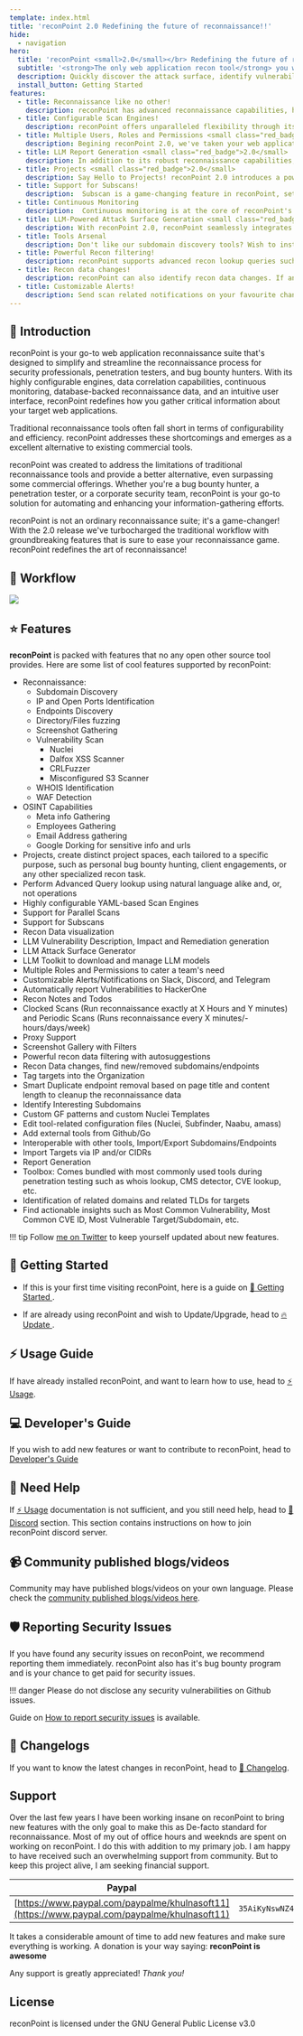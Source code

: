 ```yaml
---
template: index.html
title: 'reconPoint 2.0 Redefining the future of reconnaissance!!'
hide:
  - navigation
hero:
  title: 'reconPoint <small>2.0</small></br> Redefining the future of reconnaissance!'
  subtitle: '<strong>The only web application recon tool</strong> you will ever need!'
  description: Quickly discover the attack surface, identify vulnerabilities using highly customizable and powerful scan engines. <br><br>Enjoy peace of mind with reconPoint's continous monitoring, deeper reconnaissance and open-source powered Vulnerability Scanner.
  install_button: Getting Started
features:
  - title: Reconnaissance like no other!
    description: reconPoint has advanced reconnaissance capabilities, harnessing a range of open-source tools to deliver a comprehensive web application reconnaissance experience. With it's intuitive User Interface, it excels in subdomain discovery, pinpointing IP addresses and open ports, collecting endpoints, conducting directory and file fuzzing, capturing screenshots, and performing vulnerability scans. To summarize, it does end-to-end reconnaissance. With WHOIS identification and WAF detection, it offers deep insights into target domains. Additionally, it also identifies misconfigured S3 buckets and find interesting subdomains and URLS, based on specific keywords to helps you identify your next target, making it an go to tool for efficient reconnaissance.
  - title: Configurable Scan Engines!
    description: reconPoint offers unparalleled flexibility through its highly configurable scan engines, based on a YAML-based configuration. It offers the freedom to create and customize recon scan engines based on any kind of requirement. Users can tailor them to their specific objectives and preferences, from thread management to timeout settings and rate-limit configurations, everything is customizable. Additionally, reconPoint offers a range of pre-configured scan engines right out of the box, including Full Scan, Passive Scan, Screenshot Gathering, and the OSINT Scan Engine. These ready-to-use engines eliminate the need for extensive manual setup, aligning perfectly with reconPoint's core mission of simplifying the reconnaissance process and enabling users to effortlessly access the right reconnaissance data with minimal effort.
  - title: Multiple Users, Roles and Permissions <small class="red_badge">2.0</small>
    description: Begining reconPoint 2.0, we've taken your web application reconnaissance to a whole new level of control and security. Now, you can assign distinct roles to your team members—Sys Admin, Penetration Tester, and Auditor—each with precisely defined permissions to tailor their access and actions within the reconPoint ecosystem. Sys Admin is a super user that has permission to modify system and scan related configurations, scan engines, create new users, add new tools etc. Super user can initiate scans and subscans effortlessly. Penetration Tester will be allowed to modify and initiate scans and subscans, add or update targets, etc. A penetration tester will not be allowed to modify system configurations. Auditor can only view and download the report. An auditor can not change any system or scan related configurations nor can initiate any scans or subscans.
  - title: LLM Report Generation <small class="red_badge">2.0</small>
    description: In addition to its robust reconnaissance capabilities, reconPoint goes the extra mile by simplifying the report generation process, recognizing the crucial role that PDF reports play in the realm of end-to-end reconnaissance. Users can effortlessly generate and customize PDF reports to suit their exact needs. Whether it's a Full Scan Report, Vulnerability Report, or a concise reconnaissance report, reconPoint provides the flexibility to choose the report type that best communicates your findings. Moreover, the level of customization is unparalleled, allowing users to select report colors, fine-tune executive summaries, and even add personalized touches like company names and footers. With LLM integration, your reports aren't just a report, with remediation steps, and impacts, you get 360-degree view of the vulnerabilities you've uncovered.
  - title: Projects <small class="red_badge">2.0</small>
    description: Say Hello to Projects! reconPoint 2.0 introduces a powerful addition that enables you to efficiently organize your web application reconnaissance efforts. With this feature, you can create distinct project spaces, each tailored to a specific purpose, such as personal bug bounty hunting, client engagements, or any other specialized recon task. Each projects will have separate dashboard and all the scan results will be separated from each projects, while scan engines and configuration will be shared across all the projects.
  - title: Support for Subscans!
    description:  Subscan is a game-changing feature in reconPoint, setting it apart as the only open-source tool of its kind to offer this capability. With Subscan, waiting for the entire pipeline to complete is a thing of the past. Now, users can swiftly respond to newfound discoveries during reconnaissance. Whether you've stumbled upon an intriguing subdomain and wish to conduct a focused port scan or want to delve deeper with a vulnerability assessment, reconPoint has you covered.
  - title: Continuous Monitoring
    description:  Continuous monitoring is at the core of reconPoint's mission, and it's robust continuous monitoring feature ensures that their targets are under constant scrutiny. With the flexibility to schedule scans at regular intervals, penetration testers can effortlessly stay informed about their targets. What sets reconPoint apart is its seamless integration with popular notification channels such as Discord, Slack, and Telegram, delivering real-time alerts for newly discovered subdomains, vulnerabilities, or any changes in reconnaissance data. One can run clocked scan (Run reconnaissance exactly at X Hours and Y minutes) and Periodic Scans (Runs reconnaissance every X minutes/hours/days/week).
  - title: LLM-Powered Attack Surface Generation <small class="red_badge">2.0</small>
    description: With reconPoint 2.0, reconPoint seamlessly integrates with LLM to identify the attacks that you can likely perform on a subdomain. By making use of reconnaissance data such as page title, open ports, subdomain name etc, reconPoint can advice you the attacks you could perform on a target. reconPoint will also provide you the rationale on why the specific attack is likely to be successful.
  - title: Tools Arsenal
    description: Don't like our subdomain discovery tools? Wish to install any external tools? reconPoint supports tools of your choice, update them, add them or remove simply from Tools Arsenal section.
  - title: Powerful Recon filtering!
    description: reconPoint supports advanced recon lookup queries such as <code>name=admin&http_status=200</code> or <code>cve_id=CVE-1234-5678</code>! Combine multiple queries with operators such as &,| etc.
  - title: Recon data changes!
    description: reconPoint can also identify recon data changes. If any new vulnerabilities has been identified, or any subdomain no longer found, reconPoint can detect the changes. reconPoint can also send recon data changes notifications on your favourite notification channels.
  - title: Customizable Alerts!
    description: Send scan related notifications on your favourite channel such as Discord, Slack or Telegram.
---
```


## 🥷 Introduction

reconPoint is your go-to web application reconnaissance suite that's designed to simplify and streamline the reconnaissance process for security professionals, penetration testers, and bug bounty hunters. With its highly configurable engines, data correlation capabilities, continuous monitoring, database-backed reconnaissance data, and an intuitive user interface, reconPoint redefines how you gather critical information about your target web applications.

Traditional reconnaissance tools often fall short in terms of configurability and efficiency. reconPoint addresses these shortcomings and emerges as a excellent alternative to existing commercial tools.

reconPoint was created to address the limitations of traditional reconnaissance tools and provide a better alternative, even surpassing some commercial offerings. Whether you're a bug bounty hunter, a penetration tester, or a corporate security team, reconPoint is your go-to solution for automating and enhancing your information-gathering efforts.

reconPoint is not an ordinary reconnaissance suite; it's a game-changer! With the 2.0 release we've turbocharged the traditional workflow with groundbreaking features that is sure to ease your reconnaissance game. reconPoint redefines the art of reconnaissance!


## 🧭 Workflow

<img src="https://github.com/khulnasoft/reconpoint/assets/17223002/10c475b8-b4a8-440d-9126-77fe2038a386">

## ⭐ Features

**reconPoint** is packed with features that no any open other source tool provides. Here are some list of cool features supported by reconPoint:

* Reconnaissance:
  * Subdomain Discovery
  * IP and Open Ports Identification
  * Endpoints Discovery
  * Directory/Files fuzzing
  * Screenshot Gathering
  * Vulnerability Scan
    * Nuclei
    * Dalfox XSS Scanner
    * CRLFuzzer
    * Misconfigured S3 Scanner
  * WHOIS Identification
  * WAF Detection
* OSINT Capabilities
  * Meta info Gathering
  * Employees Gathering
  * Email Address gathering
  * Google Dorking for sensitive info and urls
* Projects, create distinct project spaces, each tailored to a specific purpose, such as personal bug bounty hunting, client engagements, or any other specialized recon task.
* Perform Advanced Query lookup using natural language alike and, or, not operations
* Highly configurable YAML-based Scan Engines
* Support for Parallel Scans
* Support for Subscans
* Recon Data visualization
* LLM Vulnerability Description, Impact and Remediation generation
* LLM Attack Surface Generator
* LLM Toolkit to download and manage LLM models
* Multiple Roles and Permissions to cater a team's need
* Customizable Alerts/Notifications on Slack, Discord, and Telegram
* Automatically report Vulnerabilities to HackerOne
* Recon Notes and Todos
* Clocked Scans (Run reconnaissance exactly at X Hours and Y minutes) and Periodic Scans (Runs reconnaissance every X minutes/- hours/days/week)
* Proxy Support
* Screenshot Gallery with Filters
* Powerful recon data filtering with autosuggestions
* Recon Data changes, find new/removed subdomains/endpoints
* Tag targets into the Organization
* Smart Duplicate endpoint removal based on page title and content length to cleanup the reconnaissance data
* Identify Interesting Subdomains
* Custom GF patterns and custom Nuclei Templates
* Edit tool-related configuration files (Nuclei, Subfinder, Naabu, amass)
* Add external tools from Github/Go
* Interoperable with other tools, Import/Export Subdomains/Endpoints
* Import Targets via IP and/or CIDRs
* Report Generation
* Toolbox: Comes bundled with most commonly used tools during penetration testing such as whois lookup, CMS detector, CVE lookup, etc.
* Identification of related domains and related TLDs for targets
* Find actionable insights such as Most Common Vulnerability, Most Common CVE ID, Most Vulnerable Target/Subdomain, etc.

!!! tip
    Follow [me on Twitter](//twitter.com/ojhayogesh11) to keep yourself updated about new features.

## 🚀 Getting Started

* If this is your first time visiting reconPoint, here is a guide on [🚀 Getting Started ](getting-started.md).

* If are already using reconPoint and wish to Update/Upgrade, head to [🔥 Update ](update/index.md).

## ⚡ Usage Guide

If have already installed reconPoint, and want to learn how to use, head to [⚡ Usage](usage/index.md).

## 💻 Developer's Guide

If you wish to add new features or want to contribute to reconPoint, head to [Developer's Guide](developer/index.html)

## 🙋 Need Help

If [⚡ Usage](usage/index.md) documentation is not sufficient, and you still need help, head to [💁 Discord](community/discord.md) section. This section contains instructions on how to join reconPoint discord server.

## 📹 Community published blogs/videos

Community may have published blogs/videos on your own language. Please check the [community published blogs/videos here](community/blog-videos.md).

## 🛡️ Reporting Security Issues

If you have found any security issues on reconPoint, we recommend reporting them immediately. reconPoint also has it's bug bounty program and is your chance to get paid for security issues.

!!! danger
    Please do not disclose any security vulnerabilities on Github issues.

Guide on [How to report security issues](security/index.md) is available.

## 🤖 Changelogs

If you want to know the latest changes in reconPoint, head to [🤖 Changelog](changelog.md).

## Support

Over the last few years I have been working insane on reconPoint to bring new features with the only goal to make this as De-facto standard for reconnaissance. Most of my out of office hours and weeknds are spent on working on reconPoint. I do this with addition to my primary job. I am happy to have received such an overwhelming support from community. But to keep this project alive, I am seeking financial support.

|                                                                       Paypal                                                                       |                                                            Bitcoin                                                             |                                                            Ethereum                                                            |
| :-------------------------------------------------------------------------------------------------------------------------------------------------: | :----------------------------------------------------------------------------------------------------------------------------: | :----------------------------------------------------------------------------------------------------------------------------: |
|[https://www.paypal.com/paypalme/khulnasoft11](https://www.paypal.com/paypalme/khulnasoft11)                                 |                                              `35AiKyNswNZ4TZUSdriHopSCjNMPi63BCX`                                              |                                          `0xe7A337Da6ff98A28513C26A7Fec8C9b42A63d346`                                          |

It takes a considerable amount of time to add new features and make sure everything is working. A donation is your way saying: **reconPoint is awesome**

Any support is greatly appreciated! _Thank you!_

## License

reconPoint is licensed under the GNU General Public License v3.0
